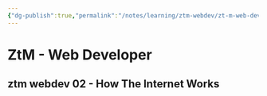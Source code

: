 ```yaml
---
{"dg-publish":true,"permalink":"/notes/learning/ztm-webdev/zt-m-web-developer/"}
---
```


# ZtM - Web Developer

## ztm webdev 02 - How The Internet Works


